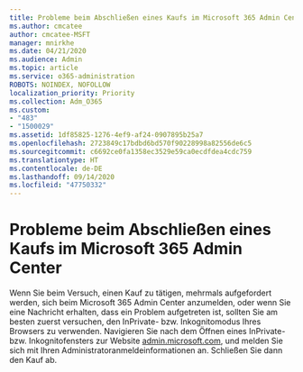 ```yaml
---
title: Probleme beim Abschließen eines Kaufs im Microsoft 365 Admin Center
ms.author: cmcatee
author: cmcatee-MSFT
manager: mnirkhe
ms.date: 04/21/2020
ms.audience: Admin
ms.topic: article
ms.service: o365-administration
ROBOTS: NOINDEX, NOFOLLOW
localization_priority: Priority
ms.collection: Adm_O365
ms.custom:
- "483"
- "1500029"
ms.assetid: 1df85825-1276-4ef9-af24-0907895b25a7
ms.openlocfilehash: 2723849c17bdbd6bd570f90228998a82556de6c5
ms.sourcegitcommit: c6692ce0fa1358ec3529e59ca0ecdfdea4cdc759
ms.translationtype: HT
ms.contentlocale: de-DE
ms.lasthandoff: 09/14/2020
ms.locfileid: "47750332"
---
```

# <a name="trouble-completing-a-purchase-in-the-microsoft-365-admin-center"></a>Probleme beim Abschließen eines Kaufs im Microsoft 365 Admin Center

Wenn Sie beim Versuch, einen Kauf zu tätigen, mehrmals aufgefordert werden, sich beim Microsoft 365 Admin Center anzumelden, oder wenn Sie eine Nachricht erhalten, dass ein Problem aufgetreten ist, sollten Sie am besten zuerst versuchen, den InPrivate- bzw. Inkognitomodus Ihres Browsers zu verwenden. Navigieren Sie nach dem Öffnen eines InPrivate- bzw. Inkognitofensters zur Website [admin.microsoft.com](https://admin.microsoft.com), und melden Sie sich mit Ihren Administratoranmeldeinformationen an. Schließen Sie dann den Kauf ab.